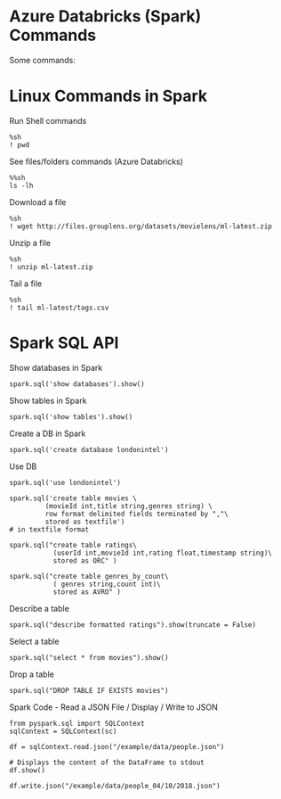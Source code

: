 # Azure Databricks (Spark) Commands

Some commands:

# Linux Commands in Spark 
Run Shell commands
```
%sh
! pwd
```

See files/folders commands (Azure Databricks)
```
%%sh
ls -lh
```

Download a file 
```
%sh
! wget http://files.grouplens.org/datasets/movielens/ml-latest.zip
```

Unzip a file
```
%sh
! unzip ml-latest.zip
```

Tail a file
```
%sh
! tail ml-latest/tags.csv
```

# Spark SQL API 

Show databases in Spark
```
spark.sql('show databases').show()
```

Show tables in Spark
```
spark.sql('show tables').show()
```

Create a DB in Spark
```
spark.sql('create database londonintel')
```

Use DB
```
spark.sql('use londonintel')
```

```
spark.sql('create table movies \
         (movieId int,title string,genres string) \
         row format delimited fields terminated by ","\
         stored as textfile')                                              # in textfile format

spark.sql("create table ratings\
           (userId int,movieId int,rating float,timestamp string)\
           stored as ORC" )  

spark.sql("create table genres_by_count\
           ( genres string,count int)\
           stored as AVRO" ) 
```

Describe a table
```
spark.sql("describe formatted ratings").show(truncate = False)
```

Select a table
```
spark.sql("select * from movies").show()
```

Drop a table
```
spark.sql("DROP TABLE IF EXISTS movies")
```

Spark Code - Read a JSON File / Display / Write to JSON
```
from pyspark.sql import SQLContext
sqlContext = SQLContext(sc)

df = sqlContext.read.json("/example/data/people.json")

# Displays the content of the DataFrame to stdout
df.show()

df.write.json("/example/data/people_04/10/2018.json")
```

